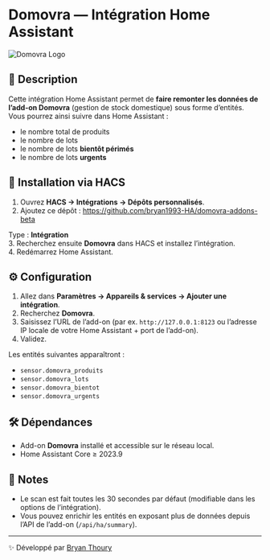 # Domovra — Intégration Home Assistant

![Domovra Logo](https://raw.githubusercontent.com/bryan1993-HA/domovra-addons-beta/main/domovra/icon.png)

## 📌 Description
Cette intégration Home Assistant permet de **faire remonter les données de l’add-on Domovra** (gestion de stock domestique) sous forme d’entités.  
Vous pourrez ainsi suivre dans Home Assistant :  
- le nombre total de produits  
- le nombre de lots  
- le nombre de lots **bientôt périmés**  
- le nombre de lots **urgents**  

## 🚀 Installation via HACS
1. Ouvrez **HACS → Intégrations → Dépôts personnalisés**.  
2. Ajoutez ce dépôt :  https://github.com/bryan1993-HA/domovra-addons-beta

Type : **Intégration**  
3. Recherchez ensuite **Domovra** dans HACS et installez l’intégration.  
4. Redémarrez Home Assistant.  

## ⚙️ Configuration
1. Allez dans **Paramètres → Appareils & services → Ajouter une intégration**.  
2. Recherchez **Domovra**.  
3. Saisissez l’URL de l’add-on (par ex. `http://127.0.0.1:8123` ou l’adresse IP locale de votre Home Assistant + port de l’add-on).  
4. Validez.  

Les entités suivantes apparaîtront :  
- `sensor.domovra_produits`  
- `sensor.domovra_lots`  
- `sensor.domovra_bientot`  
- `sensor.domovra_urgents`  

## 🛠️ Dépendances
- Add-on **Domovra** installé et accessible sur le réseau local.  
- Home Assistant Core ≥ 2023.9  

## 📖 Notes
- Le scan est fait toutes les 30 secondes par défaut (modifiable dans les options de l’intégration).  
- Vous pouvez enrichir les entités en exposant plus de données depuis l’API de l’add-on (`/api/ha/summary`).  

---

✨ Développé par [Bryan Thoury](https://github.com/bryan1993-HA)  

